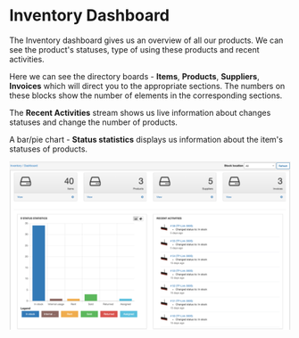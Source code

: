 Inventory Dashboard
===
The Inventory dashboard gives us an overview of all our products. We can see the product's statuses, type of using these products and recent activities.

Here we can see the directory boards - **Items**, **Products**, **Suppliers**, **Invoices** which will direct you to the appropriate sections. The numbers on these blocks show the number of elements in the corresponding sections.

The **Recent Activities** stream shows us live information about changes statuses and change the number of products.

A bar/pie chart - **Status statistics** displays us information about the item's statuses of products.



![inventory dashboard](inventory_dashboard.png)